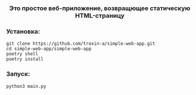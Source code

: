 <h3 align="center">Это простое веб-приложение, возвращющее статическую HTML-страницу</h3>


<h3>Установка:</h3>
<code>git clone https://github.com/troxin-a/simple-web-app.git</code></br>
<code>cd simple-web-app/simple-web-app</code></br>
<code>poetry shell</code></br>
<code>poetry install</code>

<h3>Запуск:</h3>
<code>python3 main.py</code>
